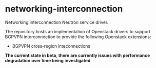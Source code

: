 # networking-interconnection
Networking interconnection Neutron service driver.

The repository hosts an implementation of Openstack drivers to support BGPVPN interconnection to provide the following Openstack extensions:

* BGPVPN cross-region inteconnections

**The current state in beta, there are currently issues with performance degradation over time being investigated**
